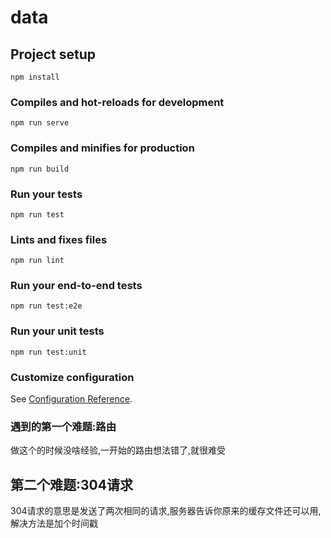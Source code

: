# data

## Project setup
```
npm install 
```

### Compiles and hot-reloads for development
```
npm run serve
```

### Compiles and minifies for production
```
npm run build
```

### Run your tests
```
npm run test
```

### Lints and fixes files
```
npm run lint
```

### Run your end-to-end tests
```
npm run test:e2e
```

### Run your unit tests
```
npm run test:unit
```

### Customize configuration
See [Configuration Reference](https://cli.vuejs.org/config/).

### 遇到的第一个难题:路由
做这个的时候没啥经验,一开始的路由想法错了,就很难受

## 第二个难题:304请求

304请求的意思是发送了两次相同的请求,服务器告诉你原来的缓存文件还可以用,解决方法是加个时间戳